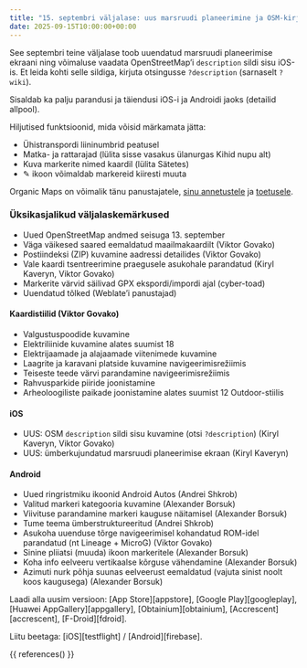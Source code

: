 ```yaml
---
title: "15. septembri väljalase: uus marsruudi planeerimine ja OSM-kirjeldused"
date: 2025-09-15T10:00:00+00:00
---
```


See septembri teine väljalase toob uuendatud marsruudi planeerimise ekraani ning võimaluse vaadata OpenStreetMap’i `description` sildi sisu iOS-is. Et leida kohti selle sildiga, kirjuta otsingusse `?description` (sarnaselt `?wiki`).

Sisaldab ka palju parandusi ja täiendusi iOS-i ja Androidi jaoks (detailid allpool).

Hiljutised funktsioonid, mida võisid märkamata jätta:
- Ühistranspordi liininumbrid peatusel
- Matka- ja rattarajad (lülita sisse vasakus ülanurgas Kihid nupu alt)
- Kuva markerite nimed kaardil (lülita Sätetes)
- ✎ ikoon võimaldab markereid kiiresti muuta

Organic Maps on võimalik tänu panustajatele, [sinu annetustele](@/donate/index.et.md) ja [toetusele](@/contribute/index.md).

### Üksikasjalikud väljalaskemärkused

- Uued OpenStreetMap andmed seisuga 13. september
- Väga väikesed saared eemaldatud maailmakaardilt (Viktor Govako)
- Postiindeksi (ZIP) kuvamine aadressi detailides (Viktor Govako)
- Vale kaardi tsentreerimine praegusele asukohale parandatud (Kiryl Kaveryn, Viktor Govako)
- Markerite värvid säilivad GPX ekspordi/impordi ajal (cyber-toad)
- Uuendatud tõlked (Weblate’i panustajad)

#### Kaardistiilid (Viktor Govako)

- Valgustuspoodide kuvamine
- Elektriliinide kuvamine alates suumist 18
- Elektrijaamade ja alajaamade viitenimede kuvamine
- Laagrite ja karavani platside kuvamine navigeerimisrežiimis
- Teiseste teede värvi parandamine navigeerimisrežiimis
- Rahvusparkide piiride joonistamine
- Arheoloogiliste paikade joonistamine alates suumist 12 Outdoor-stiilis

#### iOS

- UUS: OSM `description` sildi sisu kuvamine (otsi `?description`) (Kiryl Kaveryn, Viktor Govako)
- UUS: ümberkujundatud marsruudi planeerimise ekraan (Kiryl Kaveryn)

#### Android

- Uued ringristmiku ikoonid Android Autos (Andrei Shkrob)
- Valitud markeri kategooria kuvamine (Alexander Borsuk)
- Viivituse parandamine markeri kauguse näitamisel (Alexander Borsuk)
- Tume teema ümberstruktureeritud (Andrei Shkrob)
- Asukoha uuenduse tõrge navigeerimisel kohandatud ROM-idel parandatud (nt Lineage + MicroG) (Viktor Govako)
- Sinine pliiatsi (muuda) ikoon markeritele (Alexander Borsuk)
- Koha info eelveeru vertikaalse kõrguse vähendamine (Alexander Borsuk)
- Azimuti nurk põhja suunas eelveerust eemaldatud (vajuta sinist noolt koos kaugusega) (Alexander Borsuk)

Laadi alla uusim versioon: [App Store][appstore], [Google Play][googleplay], [Huawei AppGallery][appgallery], [Obtainium][obtainium], [Accrescent][accrescent], [F-Droid][fdroid].

Liitu beetaga: [iOS][testflight] / [Android][firebase].

{{ references() }}
